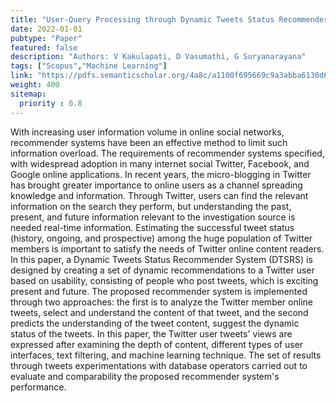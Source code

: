 ```yaml
---
title: "User-Query Processing through Dynamic Tweets Status Recommender System"
date: 2022-01-01
pubtype: "Paper"
featured: false
description: "Authors: V Kakulapati, D Vasumathi, G Suryanarayana"
tags: ["Scopus","Machine Learning"]
link: "https://pdfs.semanticscholar.org/4a8c/a1100f695669c9a3abba6130d69dd9421f00.pdf"
weight: 400
sitemap:
  priority : 0.8
---
```


With increasing user information volume in online social networks, recommender systems have been an effective method to limit such 
information overload. The requirements of recommender systems specified, with widespread adoption in many internet social Twitter, 
Facebook, and Google online applications. In recent years, the micro-blogging in Twitter has brought greater importance to online users 
as a channel spreading knowledge and information. Through Twitter, users can find the relevant information on the search they 
perform, but understanding the past, present, and future information relevant to the investigation source is needed real-time information. 
Estimating the successful tweet status (history, ongoing, and prospective) among the huge population of Twitter members is important to satisfy 
the needs of Twitter online content readers. In this paper, a Dynamic Tweets Status Recommender System (DTSRS) is designed by creating a set 
of dynamic recommendations to a Twitter user based on usability, consisting of people who post tweets, which is exciting present and future. 
The proposed recommender system is implemented through two approaches: the first is to analyze the Twitter member online tweets, select 
and understand the content of that tweet, and the second predicts the understanding of the tweet content, suggest the dynamic status 
of the tweets. In this paper, the Twitter user tweets' views are expressed after examining the depth of content, different types of user 
interfaces, text filtering, and machine learning technique. The set of results through tweets experimentations with database operators carried out 
to evaluate and comparability the proposed recommender system's performance.
